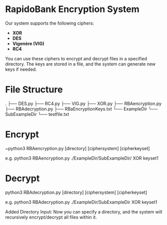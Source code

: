 # RapidoBank Encryption System


Our system supports the following ciphers:
- **XOR**
- **DES**
- **Vigenère (VIG)**
- **RC4**

You can use these ciphers to encrypt and decrypt files in a specified directory. The keys are stored in a file, and the system can generate new keys if needed.

# File Structure

.
├── DES.py
├── RC4.py
├── VIG.py
├── XOR.py
├── RBAencryption.py
├── RBAdecryption.py
├── RBaEncryptionKeys.txt
└── ExampleDir
└── SubExampleDir
└── testfile.txt

# Encrypt
~python3 RBAencryption.py [directory] [ciphersystem] [cipherkeyset]

e.g. python3 RBAencryption.py ./ExampleDir/SubExampleDir/ XOR keyset1


# Decrypt

python3 RBAdecryption.py [directory] [ciphersystem] [cipherkeyset]

e.g. python3 RBAdecryption.py ./ExampleDir/SubExampleDir XOR keyset1


Added Directory Input: Now you can specify a directory, and the system will recursively encrypt/decrypt all files within it.
